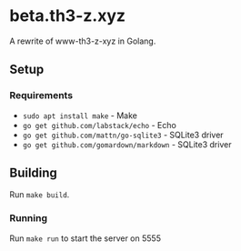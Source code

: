 # beta.th3-z.xyz

A rewrite of www-th3-z-xyz in Golang.

## Setup

### Requirements

* `sudo apt install make` - Make
* `go get github.com/labstack/echo` - Echo
* `go get github.com/mattn/go-sqlite3` - SQLite3 driver
* `go get github.com/gomardown/markdown` - SQLite3 driver

## Building

Run `make build`.

### Running

Run `make run` to start the server on 5555
